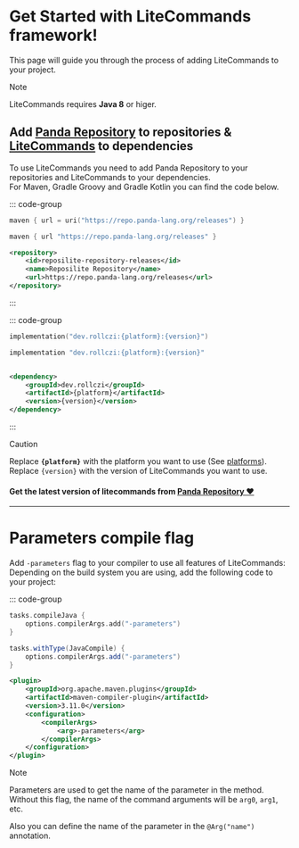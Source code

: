 # Get Started with LiteCommands framework!

This page will guide you through the process of adding LiteCommands to your project.

> [!NOTE]
> LiteCommands requires **Java 8** or higer.

## Add <u>Panda Repository</u> to repositories & <u>LiteCommands</u> to dependencies

To use LiteCommands you need to add Panda Repository to your repositories and LiteCommands to your dependencies.<br>
For Maven, Gradle Groovy and Gradle Kotlin you can find the code below.

::: code-group

```kotlin [Gradle Kotlin]
maven { url = uri("https://repo.panda-lang.org/releases") }
```

```groovy [Gradle Groovy]
maven { url "https://repo.panda-lang.org/releases" }
```

```xml [Maven]
<repository>
    <id>reposilite-repository-releases</id>
    <name>Reposilite Repository</name>
    <url>https://repo.panda-lang.org/releases</url>
</repository>
```

:::

::: code-group

```kotlin [Gradle Kotlin]
implementation("dev.rollczi:{platform}:{version}")
```

```groovy [Gradle Groovy]
implementation "dev.rollczi:{platform}:{version}"
```

```xml [Maven]

<dependency>
    <groupId>dev.rollczi</groupId>
    <artifactId>{platform}</artifactId>
    <version>{version}</version>
</dependency>
```

:::

> [!CAUTION]
> Replace **`{platform}`** with the platform you want to use (See [platforms](platforms.md)).  
> Replace `{version}` with the version of LiteCommands you want to use.

#### Get the latest version of litecommands from [Panda Repository ❤](https://repo.panda-lang.org/#/releases/dev/rollczi/litecommands)

---

# Parameters compile flag

Add `-parameters` flag to your compiler to use all features of LiteCommands: Depending on the build system you are
using, add the following code to your project:

::: code-group

```kts [Gradle Kotlin]
tasks.compileJava {
    options.compilerArgs.add("-parameters")
}
```

```groovy [Gradle Groovy]
tasks.withType(JavaCompile) {
    options.compilerArgs.add("-parameters")
}
```

```xml [Maven]
<plugin>
    <groupId>org.apache.maven.plugins</groupId>
    <artifactId>maven-compiler-plugin</artifactId>
    <version>3.11.0</version>
    <configuration>
        <compilerArgs>
            <arg>-parameters</arg>
        </compilerArgs>
    </configuration>
</plugin>
```

> [!NOTE]
> Parameters are used to get the name of the parameter in the method. Without this
> flag, the name of the command arguments will be `arg0`, `arg1`, etc.
>
> Also you can define the name of the parameter in the `@Arg("name")` annotation.
